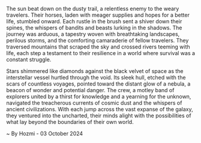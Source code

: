 
The sun beat down on the dusty trail, a relentless enemy to the weary travelers. Their horses, laden with meager supplies and hopes for a better life, stumbled onward. Each rustle in the brush sent a shiver down their spines, the whispers of bandits and beasts lurking in the shadows. The journey was arduous, a tapestry woven with breathtaking landscapes, perilous storms, and the comforting camaraderie of fellow travelers. They traversed mountains that scraped the sky and crossed rivers teeming with life, each step a testament to their resilience in a world where survival was a constant struggle. 

Stars shimmered like diamonds against the black velvet of space as the interstellar vessel hurtled through the void. Its sleek hull, etched with the scars of countless voyages, pointed toward the distant glow of a nebula, a beacon of wonder and potential danger. The crew, a motley band of explorers united by a thirst for knowledge and a yearning for the unknown, navigated the treacherous currents of cosmic dust and the whispers of ancient civilizations. With each jump across the vast expanse of the galaxy, they ventured into the uncharted, their minds alight with the possibilities of what lay beyond the boundaries of their own world. 

~ By Hozmi - 03 October 2024
